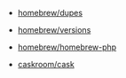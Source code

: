 * [homebrew/dupes](https://github.com/Homebrew/homebrew-dupes)
* [homebrew/versions](https://github.com/Homebrew/homebrew-versions)
* [homebrew/homebrew-php](https://github.com/Homebrew/homebrew-php)

* [caskroom/cask](https://github.com/caskroom/homebrew-cask)
